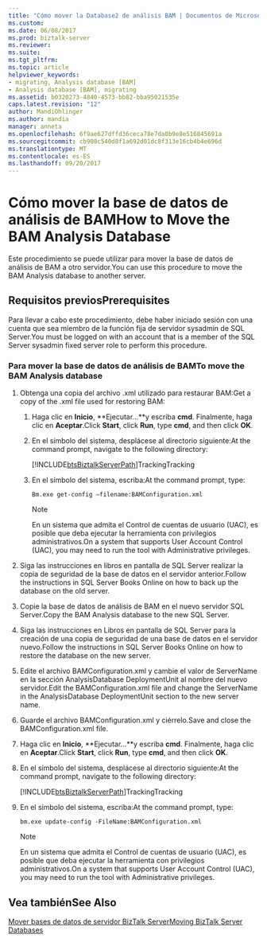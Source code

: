 ```yaml
---
title: "Cómo mover la Database2 de análisis BAM | Documentos de Microsoft"
ms.custom: 
ms.date: 06/08/2017
ms.prod: biztalk-server
ms.reviewer: 
ms.suite: 
ms.tgt_pltfrm: 
ms.topic: article
helpviewer_keywords:
- migrating, Analysis database [BAM]
- Analysis database [BAM], migrating
ms.assetid: b0320273-4840-4573-bb82-bba95021535e
caps.latest.revision: "12"
author: MandiOhlinger
ms.author: mandia
manager: anneta
ms.openlocfilehash: 6f9ae627dffd36ceca78e7da0b9e8e516845691a
ms.sourcegitcommit: cb908c540d8f1a692d01dc8f313e16cb4b4e696d
ms.translationtype: MT
ms.contentlocale: es-ES
ms.lasthandoff: 09/20/2017
---
```

# <a name="how-to-move-the-bam-analysis-database"></a><span data-ttu-id="f6fa4-102">Cómo mover la base de datos de análisis de BAM</span><span class="sxs-lookup"><span data-stu-id="f6fa4-102">How to Move the BAM Analysis Database</span></span>
<span data-ttu-id="f6fa4-103">Este procedimiento se puede utilizar para mover la base de datos de análisis de BAM a otro servidor.</span><span class="sxs-lookup"><span data-stu-id="f6fa4-103">You can use this procedure to move the BAM Analysis database to another server.</span></span>  
  
## <a name="prerequisites"></a><span data-ttu-id="f6fa4-104">Requisitos previos</span><span class="sxs-lookup"><span data-stu-id="f6fa4-104">Prerequisites</span></span>  
 <span data-ttu-id="f6fa4-105">Para llevar a cabo este procedimiento, debe haber iniciado sesión con una cuenta que sea miembro de la función fija de servidor sysadmin de SQL Server.</span><span class="sxs-lookup"><span data-stu-id="f6fa4-105">You must be logged on with an account that is a member of the SQL Server sysadmin fixed server role to perform this procedure.</span></span>  
  
### <a name="to-move-the-bam-analysis-database"></a><span data-ttu-id="f6fa4-106">Para mover la base de datos de análisis de BAM</span><span class="sxs-lookup"><span data-stu-id="f6fa4-106">To move the BAM Analysis database</span></span>  
  
1.  <span data-ttu-id="f6fa4-107">Obtenga una copia del archivo .xml utilizado para restaurar BAM:</span><span class="sxs-lookup"><span data-stu-id="f6fa4-107">Get a copy of the .xml file used for restoring BAM:</span></span>  
  
    1.  <span data-ttu-id="f6fa4-108">Haga clic en **Inicio**, **Ejecutar…**y escriba **cmd**. Finalmente, haga clic en **Aceptar**.</span><span class="sxs-lookup"><span data-stu-id="f6fa4-108">Click **Start**, click **Run**, type **cmd**, and then click **OK**.</span></span>  
  
    2.  <span data-ttu-id="f6fa4-109">En el símbolo del sistema, desplácese al directorio siguiente:</span><span class="sxs-lookup"><span data-stu-id="f6fa4-109">At the command prompt, navigate to the following directory:</span></span>  
  
         [!INCLUDE[btsBiztalkServerPath](../includes/btsbiztalkserverpath-md.md)]<span data-ttu-id="f6fa4-110">Tracking</span><span class="sxs-lookup"><span data-stu-id="f6fa4-110">Tracking</span></span>  
  
    3.  <span data-ttu-id="f6fa4-111">En el símbolo del sistema, escriba:</span><span class="sxs-lookup"><span data-stu-id="f6fa4-111">At the command prompt, type:</span></span>  
  
        ```  
        Bm.exe get-config –filename:BAMConfiguration.xml  
        ```  
  
        > [!NOTE]
        >  <span data-ttu-id="f6fa4-112">En un sistema que admita el Control de cuentas de usuario (UAC), es posible que deba ejecutar la herramienta con privilegios administrativos.</span><span class="sxs-lookup"><span data-stu-id="f6fa4-112">On a system that supports User Account Control (UAC), you may need to run the tool with Administrative privileges.</span></span>  
  
2.  <span data-ttu-id="f6fa4-113">Siga las instrucciones en libros en pantalla de SQL Server realizar la copia de seguridad de la base de datos en el servidor anterior.</span><span class="sxs-lookup"><span data-stu-id="f6fa4-113">Follow the instructions in SQL Server Books Online on how to back up the database on the old server.</span></span>  
  
3.  <span data-ttu-id="f6fa4-114">Copie la base de datos de análisis de BAM en el nuevo servidor SQL Server.</span><span class="sxs-lookup"><span data-stu-id="f6fa4-114">Copy the BAM Analysis database to the new SQL Server.</span></span>  
  
4.  <span data-ttu-id="f6fa4-115">Siga las instrucciones en Libros en pantalla de SQL Server para la creación de una copia de seguridad de una base de datos en el servidor nuevo.</span><span class="sxs-lookup"><span data-stu-id="f6fa4-115">Follow the instructions in SQL Server Books Online on how to restore the database on the new server.</span></span>  
  
5.  <span data-ttu-id="f6fa4-116">Edite el archivo BAMConfiguration.xml y cambie el valor de ServerName en la sección AnalysisDatabase DeploymentUnit al nombre del nuevo servidor.</span><span class="sxs-lookup"><span data-stu-id="f6fa4-116">Edit the BAMConfiguration.xml file and change the ServerName in the AnalysisDatabase DeploymentUnit section to the new server name.</span></span>  
  
6.  <span data-ttu-id="f6fa4-117">Guarde el archivo BAMConfiguration.xml y ciérrelo.</span><span class="sxs-lookup"><span data-stu-id="f6fa4-117">Save and close the BAMConfiguration.xml file.</span></span>  
  
7.  <span data-ttu-id="f6fa4-118">Haga clic en **Inicio**, **Ejecutar…**y escriba **cmd**. Finalmente, haga clic en **Aceptar**.</span><span class="sxs-lookup"><span data-stu-id="f6fa4-118">Click **Start**, click **Run**, type **cmd**, and then click **OK**.</span></span>  
  
8.  <span data-ttu-id="f6fa4-119">En el símbolo del sistema, desplácese al directorio siguiente:</span><span class="sxs-lookup"><span data-stu-id="f6fa4-119">At the command prompt, navigate to the following directory:</span></span>  
  
     [!INCLUDE[btsBiztalkServerPath](../includes/btsbiztalkserverpath-md.md)]<span data-ttu-id="f6fa4-120">Tracking</span><span class="sxs-lookup"><span data-stu-id="f6fa4-120">Tracking</span></span>  
  
9. <span data-ttu-id="f6fa4-121">En el símbolo del sistema, escriba:</span><span class="sxs-lookup"><span data-stu-id="f6fa4-121">At the command prompt, type:</span></span>  
  
    ```  
    bm.exe update-config -FileName:BAMConfiguration.xml  
    ```  
  
    > [!NOTE]
    >  <span data-ttu-id="f6fa4-122">En un sistema que admita el Control de cuentas de usuario (UAC), es posible que deba ejecutar la herramienta con privilegios administrativos.</span><span class="sxs-lookup"><span data-stu-id="f6fa4-122">On a system that supports User Account Control (UAC), you may need to run the tool with Administrative privileges.</span></span>  
  
## <a name="see-also"></a><span data-ttu-id="f6fa4-123">Vea también</span><span class="sxs-lookup"><span data-stu-id="f6fa4-123">See Also</span></span>  
 [<span data-ttu-id="f6fa4-124">Mover bases de datos de servidor BizTalk Server</span><span class="sxs-lookup"><span data-stu-id="f6fa4-124">Moving BizTalk Server Databases</span></span>](../core/moving-biztalk-server-databases.md)